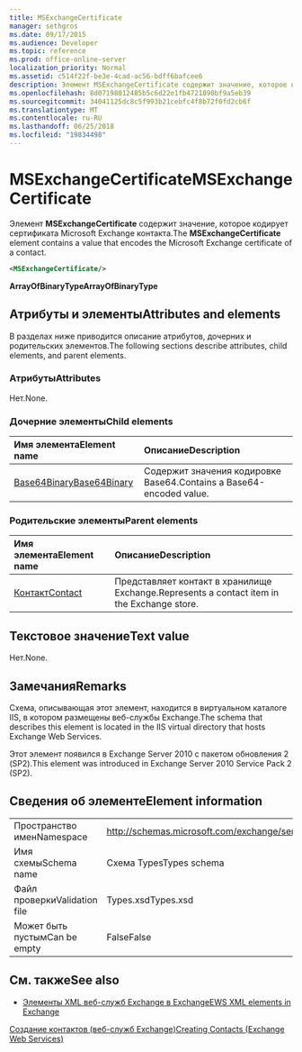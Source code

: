 ```yaml
---
title: MSExchangeCertificate
manager: sethgros
ms.date: 09/17/2015
ms.audience: Developer
ms.topic: reference
ms.prod: office-online-server
localization_priority: Normal
ms.assetid: c514f22f-be3e-4cad-ac56-bdff6bafcee6
description: Элемент MSExchangeCertificate содержит значение, которое кодирует сертификата Microsoft Exchange контакта.
ms.openlocfilehash: 8d07198012485b5c6d22e1fb4721890bf9a5eb39
ms.sourcegitcommit: 34041125dc8c5f993b21cebfc4f8b72f0fd2cb6f
ms.translationtype: MT
ms.contentlocale: ru-RU
ms.lasthandoff: 06/25/2018
ms.locfileid: "19834498"
---
```

# <a name="msexchangecertificate"></a><span data-ttu-id="f255b-103">MSExchangeCertificate</span><span class="sxs-lookup"><span data-stu-id="f255b-103">MSExchangeCertificate</span></span>

<span data-ttu-id="f255b-104">Элемент **MSExchangeCertificate** содержит значение, которое кодирует сертификата Microsoft Exchange контакта.</span><span class="sxs-lookup"><span data-stu-id="f255b-104">The **MSExchangeCertificate** element contains a value that encodes the Microsoft Exchange certificate of a contact.</span></span> 
  
```XML
<MSExchangeCertificate/>
```

 <span data-ttu-id="f255b-105">**ArrayOfBinaryType**</span><span class="sxs-lookup"><span data-stu-id="f255b-105">**ArrayOfBinaryType**</span></span>
## <a name="attributes-and-elements"></a><span data-ttu-id="f255b-106">Атрибуты и элементы</span><span class="sxs-lookup"><span data-stu-id="f255b-106">Attributes and elements</span></span>

<span data-ttu-id="f255b-107">В разделах ниже приводится описание атрибутов, дочерних и родительских элементов.</span><span class="sxs-lookup"><span data-stu-id="f255b-107">The following sections describe attributes, child elements, and parent elements.</span></span>
  
### <a name="attributes"></a><span data-ttu-id="f255b-108">Атрибуты</span><span class="sxs-lookup"><span data-stu-id="f255b-108">Attributes</span></span>

<span data-ttu-id="f255b-109">Нет.</span><span class="sxs-lookup"><span data-stu-id="f255b-109">None.</span></span>
  
### <a name="child-elements"></a><span data-ttu-id="f255b-110">Дочерние элементы</span><span class="sxs-lookup"><span data-stu-id="f255b-110">Child elements</span></span>

|<span data-ttu-id="f255b-111">**Имя элемента**</span><span class="sxs-lookup"><span data-stu-id="f255b-111">**Element name**</span></span>|<span data-ttu-id="f255b-112">**Описание**</span><span class="sxs-lookup"><span data-stu-id="f255b-112">**Description**</span></span>|
|:-----|:-----|
|[<span data-ttu-id="f255b-113">Base64Binary</span><span class="sxs-lookup"><span data-stu-id="f255b-113">Base64Binary</span></span>](base64binary.md) <br/> |<span data-ttu-id="f255b-114">Содержит значения кодировке Base64.</span><span class="sxs-lookup"><span data-stu-id="f255b-114">Contains a Base64-encoded value.</span></span>  <br/> |
   
### <a name="parent-elements"></a><span data-ttu-id="f255b-115">Родительские элементы</span><span class="sxs-lookup"><span data-stu-id="f255b-115">Parent elements</span></span>

|<span data-ttu-id="f255b-116">**Имя элемента**</span><span class="sxs-lookup"><span data-stu-id="f255b-116">**Element name**</span></span>|<span data-ttu-id="f255b-117">**Описание**</span><span class="sxs-lookup"><span data-stu-id="f255b-117">**Description**</span></span>|
|:-----|:-----|
|[<span data-ttu-id="f255b-118">Контакт</span><span class="sxs-lookup"><span data-stu-id="f255b-118">Contact</span></span>](contact.md) <br/> |<span data-ttu-id="f255b-119">Представляет контакт в хранилище Exchange.</span><span class="sxs-lookup"><span data-stu-id="f255b-119">Represents a contact item in the Exchange store.</span></span>  <br/> |
   
## <a name="text-value"></a><span data-ttu-id="f255b-120">Текстовое значение</span><span class="sxs-lookup"><span data-stu-id="f255b-120">Text value</span></span>

<span data-ttu-id="f255b-121">Нет.</span><span class="sxs-lookup"><span data-stu-id="f255b-121">None.</span></span>
  
## <a name="remarks"></a><span data-ttu-id="f255b-122">Замечания</span><span class="sxs-lookup"><span data-stu-id="f255b-122">Remarks</span></span>

<span data-ttu-id="f255b-123">Схема, описывающая этот элемент, находится в виртуальном каталоге IIS, в котором размещены веб-службы Exchange.</span><span class="sxs-lookup"><span data-stu-id="f255b-123">The schema that describes this element is located in the IIS virtual directory that hosts Exchange Web Services.</span></span>
  
<span data-ttu-id="f255b-124">Этот элемент появился в Exchange Server 2010 с пакетом обновления 2 (SP2).</span><span class="sxs-lookup"><span data-stu-id="f255b-124">This element was introduced in Exchange Server 2010 Service Pack 2 (SP2).</span></span>
  
## <a name="element-information"></a><span data-ttu-id="f255b-125">Сведения об элементе</span><span class="sxs-lookup"><span data-stu-id="f255b-125">Element information</span></span>

|||
|:-----|:-----|
|<span data-ttu-id="f255b-126">Пространство имен</span><span class="sxs-lookup"><span data-stu-id="f255b-126">Namespace</span></span>  <br/> |http://schemas.microsoft.com/exchange/services/2006/types  <br/> |
|<span data-ttu-id="f255b-127">Имя схемы</span><span class="sxs-lookup"><span data-stu-id="f255b-127">Schema name</span></span>  <br/> |<span data-ttu-id="f255b-128">Схема Types</span><span class="sxs-lookup"><span data-stu-id="f255b-128">Types schema</span></span>  <br/> |
|<span data-ttu-id="f255b-129">Файл проверки</span><span class="sxs-lookup"><span data-stu-id="f255b-129">Validation file</span></span>  <br/> |<span data-ttu-id="f255b-130">Types.xsd</span><span class="sxs-lookup"><span data-stu-id="f255b-130">Types.xsd</span></span>  <br/> |
|<span data-ttu-id="f255b-131">Может быть пустым</span><span class="sxs-lookup"><span data-stu-id="f255b-131">Can be empty</span></span>  <br/> |<span data-ttu-id="f255b-132">False</span><span class="sxs-lookup"><span data-stu-id="f255b-132">False</span></span>  <br/> |
   
## <a name="see-also"></a><span data-ttu-id="f255b-133">См. также</span><span class="sxs-lookup"><span data-stu-id="f255b-133">See also</span></span>



- [<span data-ttu-id="f255b-134">Элементы XML веб-служб Exchange в Exchange</span><span class="sxs-lookup"><span data-stu-id="f255b-134">EWS XML elements in Exchange</span></span>](ews-xml-elements-in-exchange.md)


[<span data-ttu-id="f255b-135">Создание контактов (веб-служб Exchange)</span><span class="sxs-lookup"><span data-stu-id="f255b-135">Creating Contacts (Exchange Web Services)</span></span>](http://msdn.microsoft.com/library/4845917e-70d1-481c-bbd7-011ec6571789%28Office.15%29.aspx)

